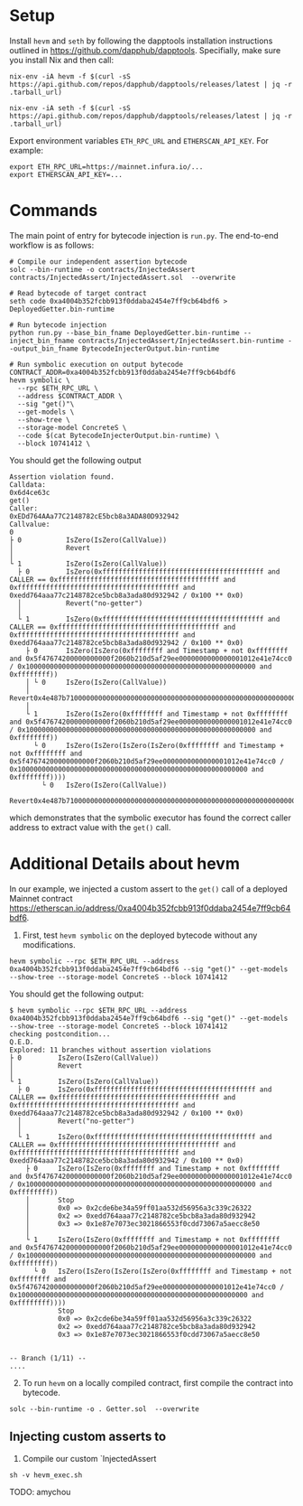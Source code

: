 # Setup
Install `hevm` and `seth` by following the dapptools installation instructions outlined in https://github.com/dapphub/dapptools. Specifially, make sure you install Nix and then call:
```
nix-env -iA hevm -f $(curl -sS https://api.github.com/repos/dapphub/dapptools/releases/latest | jq -r .tarball_url)

nix-env -iA seth -f $(curl -sS https://api.github.com/repos/dapphub/dapptools/releases/latest | jq -r .tarball_url)
```

Export environment variables `ETH_RPC_URL` and `ETHERSCAN_API_KEY`. For example:
```
export ETH_RPC_URL=https://mainnet.infura.io/...
export ETHERSCAN_API_KEY=...
```

# Commands
The main point of entry for bytecode injection is `run.py`. The end-to-end workflow is as follows:


```
# Compile our independent assertion bytecode
solc --bin-runtime -o contracts/InjectedAssert contracts/InjectedAssert/InjectedAssert.sol  --overwrite

# Read bytecode of target contract
seth code 0xa4004b352fcbb913f0ddaba2454e7ff9cb64bdf6 > DeployedGetter.bin-runtime

# Run bytecode injection
python run.py --base_bin_fname DeployedGetter.bin-runtime --inject_bin_fname contracts/InjectedAssert/InjectedAssert.bin-runtime --output_bin_fname BytecodeInjecterOutput.bin-runtime

# Run symbolic execution on output bytecode
CONTRACT_ADDR=0xa4004b352fcbb913f0ddaba2454e7ff9cb64bdf6
hevm symbolic \
  --rpc $ETH_RPC_URL \
  --address $CONTRACT_ADDR \
  --sig "get()"\
  --get-models \
  --show-tree \
  --storage-model ConcreteS \
  --code $(cat BytecodeInjecterOutput.bin-runtime) \
  --block 10741412 \
```

You should get the following output
```
Assertion violation found.
Calldata:
0x6d4ce63c
get()
Caller:
0xEDd764AAa77C2148782cE5bcb8a3ADA80D932942
Callvalue:
0
├ 0           IsZero(IsZero(CallValue))
│             Revert
│             
└ 1           IsZero(IsZero(CallValue))
  ├ 0         IsZero(0xffffffffffffffffffffffffffffffffffffffff and CALLER == 0xffffffffffffffffffffffffffffffffffffffff and 0xffffffffffffffffffffffffffffffffffffffff and 0xedd764aaa77c2148782ce5bcb8a3ada80d932942 / 0x100 ** 0x0)
  │           Revert("no-getter")
  │           
  └ 1         IsZero(0xffffffffffffffffffffffffffffffffffffffff and CALLER == 0xffffffffffffffffffffffffffffffffffffffff and 0xffffffffffffffffffffffffffffffffffffffff and 0xedd764aaa77c2148782ce5bcb8a3ada80d932942 / 0x100 ** 0x0)
    ├ 0       IsZero(IsZero(0xffffffff and Timestamp + not 0xffffffff and 0x5f47674200000000000f2060b210d5af29ee0000000000000001012e41e74cc0 / 0x100000000000000000000000000000000000000000000000000000000 and 0xffffffff))
    │ └ 0     IsZero(IsZero(CallValue))
    │         Revert0x4e487b710000000000000000000000000000000000000000000000000000000000000001
    │         
    └ 1       IsZero(IsZero(0xffffffff and Timestamp + not 0xffffffff and 0x5f47674200000000000f2060b210d5af29ee0000000000000001012e41e74cc0 / 0x100000000000000000000000000000000000000000000000000000000 and 0xffffffff))
      └ 0     IsZero(IsZero(IsZero(IsZero(0xffffffff and Timestamp + not 0xffffffff and 0x5f47674200000000000f2060b210d5af29ee0000000000000001012e41e74cc0 / 0x100000000000000000000000000000000000000000000000000000000 and 0xffffffff))))
        └ 0   IsZero(IsZero(CallValue))
              Revert0x4e487b710000000000000000000000000000000000000000000000000000000000000001
```
which demonstrates that the symbolic executor has found the correct caller address to extract value with the `get()` call.

# Additional Details about hevm
In our example, we injected a custom assert to the `get()` call of a deployed Mainnet contract https://etherscan.io/address/0xa4004b352fcbb913f0ddaba2454e7ff9cb64bdf6.

1. First, test `hevm symbolic` on the deployed bytecode without any modifications.
```
hevm symbolic --rpc $ETH_RPC_URL --address 0xa4004b352fcbb913f0ddaba2454e7ff9cb64bdf6 --sig "get()" --get-models --show-tree --storage-model ConcreteS --block 10741412
```
You should get the following output:
```
$ hevm symbolic --rpc $ETH_RPC_URL --address 0xa4004b352fcbb913f0ddaba2454e7ff9cb64bdf6 --sig "get()" --get-models --show-tree --storage-model ConcreteS --block 10741412
checking postcondition...
Q.E.D.
Explored: 11 branches without assertion violations
├ 0         IsZero(IsZero(CallValue))
│           Revert
│           
└ 1         IsZero(IsZero(CallValue))
  ├ 0       IsZero(0xffffffffffffffffffffffffffffffffffffffff and CALLER == 0xffffffffffffffffffffffffffffffffffffffff and 0xffffffffffffffffffffffffffffffffffffffff and 0xedd764aaa77c2148782ce5bcb8a3ada80d932942 / 0x100 ** 0x0)
  │         Revert("no-getter")
  │         
  └ 1       IsZero(0xffffffffffffffffffffffffffffffffffffffff and CALLER == 0xffffffffffffffffffffffffffffffffffffffff and 0xffffffffffffffffffffffffffffffffffffffff and 0xedd764aaa77c2148782ce5bcb8a3ada80d932942 / 0x100 ** 0x0)
    ├ 0     IsZero(IsZero(0xffffffff and Timestamp + not 0xffffffff and 0x5f47674200000000000f2060b210d5af29ee0000000000000001012e41e74cc0 / 0x100000000000000000000000000000000000000000000000000000000 and 0xffffffff))
    │       Stop
    │       0x0 => 0x2cde6be34a59ff01aa532d56956a3c339c26322
    │       0x2 => 0xedd764aaa77c2148782ce5bcb8a3ada80d932942
    │       0x3 => 0x1e87e7073ec3021866553f0cdd73067a5aecc8e50
    │       
    └ 1     IsZero(IsZero(0xffffffff and Timestamp + not 0xffffffff and 0x5f47674200000000000f2060b210d5af29ee0000000000000001012e41e74cc0 / 0x100000000000000000000000000000000000000000000000000000000 and 0xffffffff))
      └ 0   IsZero(IsZero(IsZero(IsZero(0xffffffff and Timestamp + not 0xffffffff and 0x5f47674200000000000f2060b210d5af29ee0000000000000001012e41e74cc0 / 0x100000000000000000000000000000000000000000000000000000000 and 0xffffffff))))
            Stop
            0x0 => 0x2cde6be34a59ff01aa532d56956a3c339c26322
            0x2 => 0xedd764aaa77c2148782ce5bcb8a3ada80d932942
            0x3 => 0x1e87e7073ec3021866553f0cdd73067a5aecc8e50
            

-- Branch (1/11) --
....
```
2. To run `hevm` on a locally compiled contract, first compile the contract into bytecode.
```
solc --bin-runtime -o . Getter.sol  --overwrite
```






## Injecting custom asserts to 
1. Compile our custom `InjectedAssert
```
sh -v hevm_exec.sh
```
TODO: amychou
